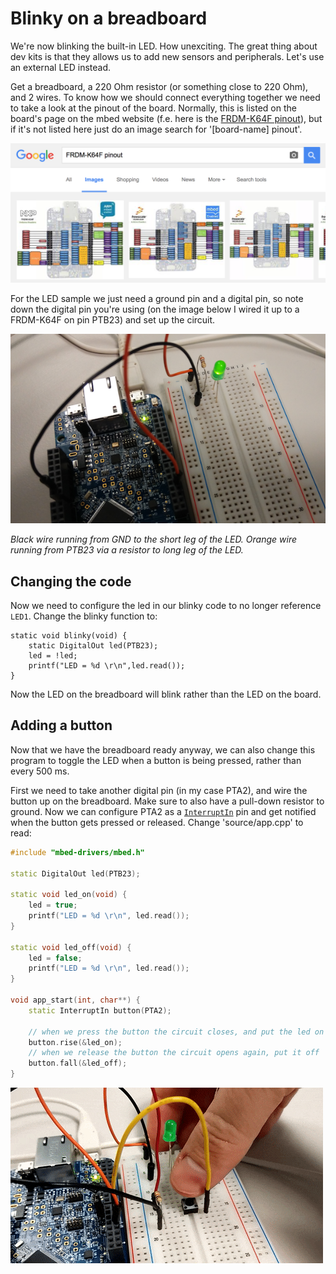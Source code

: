 # Blinky on a breadboard

We're now blinking the built-in LED. How unexciting. The great thing about dev kits is that they allows us to add new sensors and peripherals. Let's use an external LED instead.

Get a breadboard, a 220 Ohm resistor (or something close to 220 Ohm), and 2 wires. To know how we should connect everything together we need to take a look at the pinout of the board. Normally, this is listed on the board's page on the mbed website (f.e. here is the [FRDM-K64F pinout](https://developer.mbed.org/platforms/FRDM-K64F/)), but if it's not listed here just do an image search for '[board-name] pinout'.

![Finding pinouts with your favourite search engine](assets/bb01.png)

For the LED sample we just need a ground pin and a digital pin, so note down the digital pin you're using (on the image below I wired it up to a FRDM-K64F on pin PTB23) and set up the circuit.

![LED wired up on a breadboard](assets/bb02.png)

*Black wire running from GND to the short leg of the LED. Orange wire running from PTB23 via a resistor to long leg of the LED.*

## Changing the code

Now we need to configure the led in our blinky code to no longer reference `LED1`. Change the blinky function to:

```
static void blinky(void) {
    static DigitalOut led(PTB23);
    led = !led;
    printf("LED = %d \r\n",led.read());
}
```

Now the LED on the breadboard will blink rather than the LED on the board.

## Adding a button

Now that we have the breadboard ready anyway, we can also change this program to toggle the LED when a button is being pressed, rather than every 500 ms.

First we need to take another digital pin (in my case PTA2), and wire the button up on the breadboard. Make sure to also have a pull-down resistor to ground. Now we can configure PTA2 as a [`InterruptIn`](https://developer.mbed.org/handbook/InterruptIn) pin and get notified when the button gets pressed or released. Change 'source/app.cpp' to read:

```cpp
#include "mbed-drivers/mbed.h"

static DigitalOut led(PTB23);

static void led_on(void) {
    led = true;    
    printf("LED = %d \r\n", led.read());
}

static void led_off(void) {
    led = false;
    printf("LED = %d \r\n", led.read());
}

void app_start(int, char**) {
    static InterruptIn button(PTA2);
    
    // when we press the button the circuit closes, and put the led on
    button.rise(&led_on);
    // when we release the button the circuit opens again, put it off
    button.fall(&led_off);
}
```

![Button and a LED on a breadboard](assets/bb03.gif)
